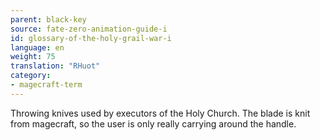 ```yaml
---
parent: black-key
source: fate-zero-animation-guide-i
id: glossary-of-the-holy-grail-war-i
language: en
weight: 75
translation: "RHuot"
category:
- magecraft-term
---
```


Throwing knives used by executors of the Holy Church. The blade is knit from magecraft, so the user is only really carrying around the handle.
